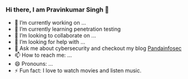 ### Hi there, I am Pravinkumar Singh 👋





- 🔭 I’m currently working on ...
- 🌱 I’m currently learning penetration testing
- 👯 I’m looking to collaborate on ...
- 🤔 I’m looking for help with ...
- 💬 Ask me about cybersecurity and checkout my blog [Pandainfosec][pandainfosec]
- 📫 How to reach me: ...
- 😄 Pronouns: ...
- ⚡ Fun fact: I love to watch movies and listen music.







[pandainfosec]: https://pandainfosec.github.io/
